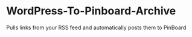 WordPress-To-Pinboard-Archive
=============================

Pulls links from your RSS feed and automatically posts them to PinBoard
